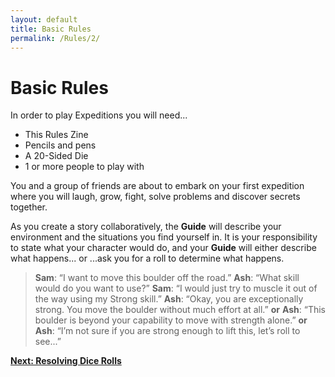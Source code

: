 ```yaml
---
layout: default
title: Basic Rules
permalink: /Rules/2/
---
```

# Basic Rules
In order to play Expeditions you will need...
- This Rules Zine
- Pencils and pens
- A 20-Sided Die
- 1 or more people to play with

You and a group of friends are about to embark on your first expedition where you will laugh, grow, fight, solve problems and discover secrets together.

As you create a story collaboratively, the **Guide** will describe your environment and the situations you find yourself in. It is your responsibility to state what your character would do, and your **Guide** will either describe what happens...
	or
...ask you for a roll to determine what happens.

>**Sam**: “I want to move this boulder off the road.”
>**Ash**: “What skill would do you want to use?”
>**Sam**: “I would just try to muscle it out of the way using my Strong skill.”
>**Ash**: “Okay, you are exceptionally strong. You move the boulder without much effort at all.”
>	**or**
>**Ash**: “This boulder is beyond your capability to move with strength alone.”
>	**or**
>**Ash**: “I’m not sure if you are strong enough to lift this, let’s roll to see...”

**[Next: Resolving Dice Rolls]({{site.baseurl}}/Rules/3/)** 